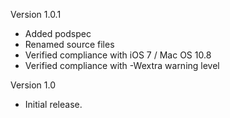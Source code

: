 Version 1.0.1

- Added podspec
- Renamed source files
- Verified compliance with iOS 7 / Mac OS 10.8
- Verified compliance with -Wextra warning level

Version 1.0

- Initial release.